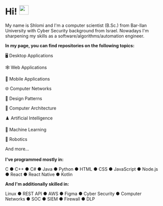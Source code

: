 # Hi! <img src="https://raw.githubusercontent.com/MartinHeinz/MartinHeinz/master/wave.gif" width="30px">

My name is Shlomi and I'm a computer scientist (B.Sc.) from Bar-Ilan University with Cyber Security background from Israel.
Nowadays I'm sharpening my skills as a software/algorithms/automation engineer.

**In my page, you can find repositories on the following topics:**

:desktop_computer: Desktop Applications

:spider_web: Web Applications

:iphone: Mobile Applications

:globe_with_meridians: Computer Networks

:dizzy:	Design Patterns

:minidisc: Computer Architecture

:chess_pawn: Artificial Intelligence

:mechanical_arm: Machine Learning

:robot: Robotics

And more...  
<br/>
**I've programmed mostly in:**

C ● C++ ● C# ● Java ● Python ● HTML ● CSS ● JavaScript ● Node.js ● React ● React Native ● Kotlin

**And I'm additionally skilled in:**

Linux ● REST API ● AWS ● Figma ● Cyber Security ● Computer Networks ● SOC ● SIEM ● Firewall ● DLP
